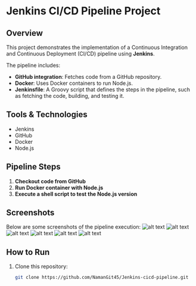 # Jenkins CI/CD Pipeline Project

## Overview
This project demonstrates the implementation of a Continuous Integration and Continuous Deployment (CI/CD) pipeline using **Jenkins**.

The pipeline includes:
- **GitHub integration**: Fetches code from a GitHub repository.
- **Docker**: Uses Docker containers to run Node.js.
- **Jenkinsfile**: A Groovy script that defines the steps in the pipeline, such as fetching the code, building, and testing it.

## Tools & Technologies
- Jenkins
- GitHub
- Docker
- Node.js

## Pipeline Steps
1. **Checkout code from GitHub**
2. **Run Docker container with Node.js**
3. **Execute a shell script to test the Node.js version**

## Screenshots
Below are some screenshots of the pipeline execution:
![alt text](<Screenshot 2025-04-16 121811.png>) ![alt text](<Screenshot 2025-04-16 111842.png>) ![alt text](<Screenshot 2025-04-16 111917.png>) ![alt text](<Screenshot 2025-04-16 113739.png>) ![alt text](<Screenshot 2025-04-16 121059.png>) ![alt text](<Screenshot 2025-04-16 121740.png>)



## How to Run
1. Clone this repository:
   ```bash
   git clone https://github.com/NamanGit45/Jenkins-cicd-pipeline.git